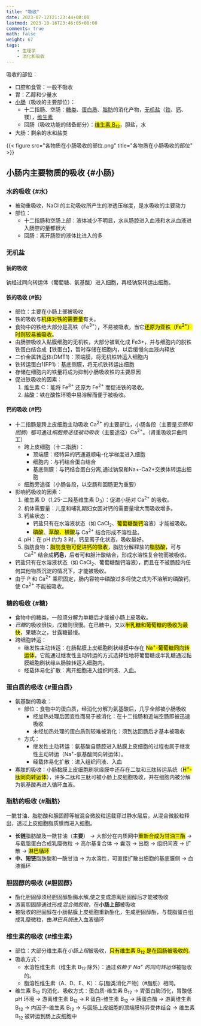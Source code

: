 ```yaml
---
title: "吸收"
date: 2023-07-12T21:23:44+08:00
lastmod: 2023-10-16T23:46:05+08:00
comments: true
math: false
weight: 67
tags:
    - 生理学
    - 消化和吸收
---
```


吸收的部位：

- 口腔和食管：一般不吸收
- 胃：乙醇和少量水
- [小肠](#小肠)（吸收的主要部位）：
    - 十二指肠、空肠：[糖类](#糖)、[蛋白质](#蛋白质)、[脂肪](#脂肪)的消化产物，[无机盐](#无机盐)（[铁](#铁)、[钙](#钙)、镁），[维生素](#维生素)
    - 回肠（吸收功能的储备部分）：<mark>[维生素 B<sub>12</sub>](#维生素)</mark>，胆盐，水
- 大肠：剩余的水和盐类

<!--more-->

{{< figure src="各物质在小肠吸收的部位.png" title="各物质在小肠吸收的部位" >}}

## 小肠内主要物质的吸收 {#小肠}

### 水的吸收 {#水}

- 被动重吸收，NaCl 的主动吸收所产生的渗透压梯度，是水吸收的主要动力
- 部位：
    - 十二指肠和空肠上部：液体减少不明显，水从肠腔进入血液和水从血液进入肠腔的量都很大
    - 回肠：离开肠腔的液体比进入的多

### 无机盐

#### 钠的吸收

钠经过同向转运体（葡萄糖、氨基酸）进入细胞，再经钠泵转运出细胞。

#### 铁的吸收 {#铁}

- 部位：主要在小肠上部被吸收
- 铁的吸收与<mark>机体对铁的需要量</mark>有关。
- 食物中的铁绝大部分是高铁（Fe<sup>3+</sup>），不易被吸收，当它<mark>还原为亚铁（Fe<sup>2+</sup>）时则较易被吸收</mark>。
- 由肠腔吸收入黏膜细胞的无机铁，大部分被氧化成 Fe3+，并与细胞内的脱铁铁蛋白结合成【铁蛋白】，暂时存储在细胞内，以后缓慢向血液内释放
- 二价金属转运体(DMT1)：顶端膜，将无机铁转运入细胞内
- 铁转运蛋白1(FP1)：基底侧膜，将无机铁转运出细胞
- 存储在细胞内的铁量将成为抑制小肠吸收铁的主要原因
- 促进铁吸收的因素：
    1. 维生素 C：能将 Fe<sup>3+</sup> 还原为 Fe<sup>2+</sup> 而促进铁的吸收。
    2. 盐酸：铁在酸性环境中易溶解而便于被吸收。

#### 钙的吸收 {#钙}

- 十二指肠是跨上皮细胞主动吸收 Ca<sup>2+</sup> 的主要部位，小肠各段（主要是*空肠和回肠*）都可通过*细胞旁途径被动吸收*（主要途径）Ca<sup>2+</sup>。（肾重吸收异曲同工）
    - 跨上皮细胞（十二指肠）：
        - 顶端膜：经特异的钙通道顺电-化学梯度进入细胞
        - 细胞内：与钙结合蛋白结合
        - 基底侧膜：与钙结合蛋白分离,通过钠泵和Na+-Ca2+交换体转运出细胞
    - 细胞旁途径（小肠各段，以空肠和回肠更为重要）
- 影响钙吸收的因素：
    1. 维生素 D（1,25-二羟基维生素 D<sub>3</sub>）：促进小肠对 Ca<sup>2+</sup> 的吸收。
    2. 机体需要量：儿童和哺乳期妇女因对钙的需要量增大而吸收增多。
    3. 钙盐状态：
        - 钙盐只有在水溶液状态（如 CaCl<sub>2</sub>、<mark>葡萄糖酸钙</mark>溶液）才能被吸收。
        - <mark>磷酸</mark>、<mark>草酸、植酸</mark>与 Ca<sup>2+</sup> 结合形成不溶性盐。
    4. pH：在 pH 约为 3 时，钙呈离子化状态，吸收最好。
    5. 脂肪食物：<mark>脂肪食物可促进钙的吸收</mark>，脂肪分解释放的<mark>脂肪酸</mark>，可与 Ca<sup>2+</sup> 结合成**钙皂**，后者可和胆汁酸结合，形成水溶性复合物而被吸收。
- 钙盐只有在水溶液状态（如 CaCl<sub>2</sub>、葡萄糖酸钙溶液），而且在不被肠腔内任何其他物质沉淀的情况下，才能被吸收。
- 由于 P 和 Ca<sup>2+</sup> 乘积固定，肠内容物中磷酸过多将使之成为不溶解的磷酸钙，使 Ca<sup>2+</sup> 不能被吸收。

### 糖的吸收 {#糖}

- 食物中的糖类，一般须分解为单糖后才能被小肠上皮吸收。
- *已糖*的吸收很快，戊糖则很慢。在已糖中，又以<mark>半乳糖和葡萄糖的吸收为最快</mark>，果糖次之，甘露糖最慢。
- 跨细胞转运：
    - 继发性主动转运：在肠黏膜上皮细胞刷状缘膜中存在 <mark>Na<sup>+</sup>-葡萄糖同向转运体</mark>，它能通过继发性主动转运的方式选择性地将葡萄糖或半乳糖通过黏膜细胞刷状缘从肠腔转运入细胞内。
    - 经载体易化扩散：离开细胞进入组织间液、入血。

### 蛋白质的吸收 {#蛋白质}

- 氨基酸的吸收：
    - 部位：食物中的蛋白质，经消化分解为氨基酸后，几乎全部被小肠吸收
        - 经加热处理后因变性而易于被消化：在十二指肠和近端空肠即被迅速吸收
        - 未经加热处理的蛋白质则较难被消化：须到达回肠后才基本被吸收
    - 方式：
        - 继发性主动转运：氨基酸自肠腔进入黏膜上皮细胞的过程也属于继发性主动转运（Na<sup>+</sup>-氨基酸同向转运体）。
        - 经载体易化扩散：进入组织间液、入血
- 寡肽的吸收：小肠黏膜上皮细胞刷状缘膜中还存在二肽和三肽转运系统（<mark>H<sup>+</sup>-肽同向转运体</mark>），许多二肽和三肽可被小肠上皮细胞吸收，并在细胞内被分解为氨基酸再进入循环血液。

### 脂肪的吸收 {#脂肪}

一酰甘油、脂肪酸和胆固醇等被混合微胶粒运载穿过静水层后，从混合微胶粒释出，透过上皮细胞脂质膜而进入细胞。

- **长链**脂肪酸及一酰甘油（**主要**） → 大部分在内质网中<mark>重新合成为甘油三酯</mark> → 与载脂蛋白合成乳糜微粒 → 高尔基复合体 → 囊泡 → 出胞 → 组织间液 → 扩散 → <mark>淋巴循环</mark>
- **中、短链**脂肪酸和一酰甘油 → 为水溶性，可直接扩散出细胞的基底膜侧 → 血液循环

### 胆固醇的吸收 {#胆固醇}

- 酯化胆固醇须经胆固醇酯酶水解,使之变成游离胆固醇后才能被吸收
- 游离胆固醇通过形成*混合微胶粒*，在**小肠上部**被吸收
- 被吸收的胆固醇在小肠黏膜上皮细胞重新酯化，生成胆固醇酯，与载脂蛋白组成乳糜微粒，由*淋巴系统*进入血液循环

### 维生素的吸收 {#维生素}

- 部位：大部分维生素在*小肠上段*被吸收，<mark>只有维生素 B<sub>12</sub> 是在回肠被吸收的</mark>。
- 吸收方式：
    - 水溶性维生素（维生素 B<sub>12</sub> 除外）：通过*依赖于 Na<sup>+</sup> 的同向转运体*被吸收的。
    - 脂溶性维生素（A、D、E、K）：与[脂类消化产物]（#脂肪）相同。
- 维生素 B<sub>12</sub> 的消化、吸收方式：蛋白质-维生素 B<sub>12</sub> → 胃蛋白酶消化，胃酸低 pH 环境 → 游离维生素 B<sub>12</sub> → R 蛋白-维生素 B<sub>12</sub> → 胰蛋白酶 → 游离维生素 B<sub>12</sub> → 内因子-维生素 B<sub>12</sub> → 与回肠上皮细胞的顶端膜特异受体结合 → 维生素 B<sub>12</sub> 被转运到肠上皮细胞中
